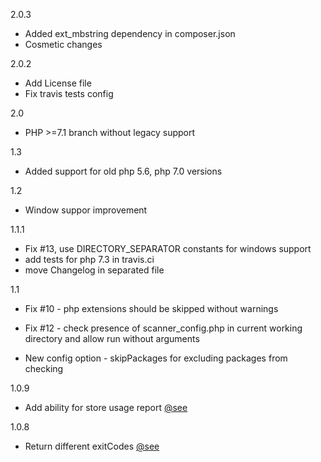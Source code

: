 2.0.3
  - Added ext_mbstring dependency in composer.json
  - Cosmetic changes
  
2.0.2 
  - Add License file
  - Fix travis tests config
  
2.0
 - PHP >=7.1 branch without legacy support
 
1.3 
 - Added support for old php 5.6, php 7.0 versions

1.2
 - Window suppor improvement
 
1.1.1

   - Fix #13, use DIRECTORY_SEPARATOR constants for windows support
   - add tests for php 7.3 in travis.ci
   - move Changelog in separated file
   
1.1
   - Fix #10 - php extensions should be skipped without warnings

   - Fix #12 - check presence of scanner_config.php in current working directory and allow run without arguments

   - New config option - skipPackages for excluding packages from checking
      
1.0.9 
  - Add ability for store usage report [@see](https://github.com/Insolita/unused-scanner/blob/master/scanner_config.example.php#L51)


1.0.8 

- Return different exitCodes [@see](https://github.com/Insolita/unused-scanner/blob/master/Lib/Runner.php#L18)
